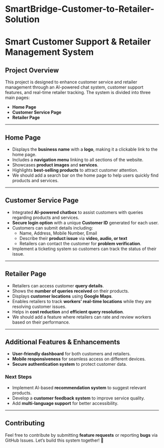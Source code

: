 # SmartBridge-Customer-to-Retailer-Solution

# **Smart Customer Support & Retailer Management System**

## **Project Overview**
This project is designed to enhance customer service and retailer management through an AI-powered chat system, customer support features, and real-time retailer tracking. The system is divided into three main pages:

- **Home Page**
- **Customer Service Page**
- **Retailer Page**

---
## **Home Page**
- Displays the **business name** with a **logo**, making it a clickable link to the home page.
- Includes a **navigation menu** linking to all sections of the website.
- Showcases **product images** and **services**.
- Highlights **best-selling products** to attract customer attention.
- We should add a search bar on the home page to help users quickly find products and services.

---
## **Customer Service Page**
- Integrated **AI-powered chatbox** to assist customers with queries regarding products and services.
- **Secure login option** with a unique **Customer ID** generated for each user.
- Customers can submit details including:
  - Name, Address, Mobile Number, Email
  - Describe their **product issue** via **video, audio, or text**
  - Retailers can contact the customer for **problem verification**.
- Implement a ticketing system so customers can track the status of their issue.

---
## **Retailer Page**
- Retailers can access customer **query details**.
- Shows the **number of queries received** on their products.
- Displays **customer locations** using **Google Maps**.
- Enables retailers to track **workers’ real-time locations** while they are resolving customer issues.
- Helps in **cost reduction** and **efficient query resolution**.
- We should add a feature where retailers can rate and review workers based on their performance.

---
## **Additional Features & Enhancements**
- **User-friendly dashboard** for both customers and retailers.
- **Mobile responsiveness** for seamless access on different devices.
- **Secure authentication system** to protect customer data.

### **Next Steps**
- Implement AI-based **recommendation system** to suggest relevant products.
- Develop a **customer feedback system** to improve service quality.
- Add **multi-language support** for better accessibility.

---
## **Contributing**
Feel free to contribute by submitting **feature requests** or reporting **bugs** via GitHub Issues. Let’s build this system together! 🚀

